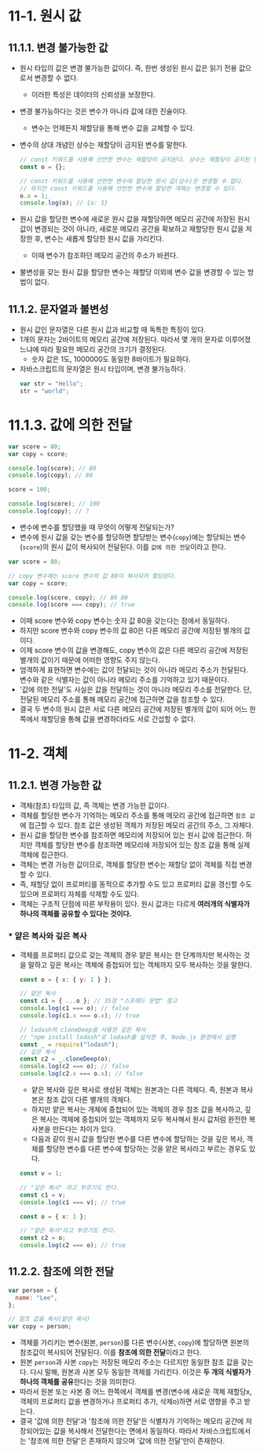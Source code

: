 # 11-1. 원시 값

## 11.1.1. 변경 불가능한 값

- 원시 타입의 값은 변경 불가능한 값이다. 즉, 한번 생성된 원시 값은 읽기 전용 값으로서 변경할 수 없다.
  - 이러한 특성은 데이터의 신뢰성을 보장한다.
- 변경 불가능하다는 것은 변수가 아니라 값에 대한 진술이다.
  - 변수는 언제든지 재할당을 통해 변수 값을 교체할 수 있다.
- 변수의 상대 개념인 상수는 재할당이 금지된 변수를 말한다.

  ```javascript
  // const 키워드를 사용해 선언한 변수는 재할당이 금지된다. 상수는 재할당이 금지된 변수일 뿐이다.
  const o = {};

  // const 키워드를 사용해 선언한 변수에 할당한 원시 값(상수)은 변경할 수 없다.
  // 하지만 const 키워드를 사용해 선언한 변수에 할당한 객체는 변경할 수 있다.
  o.a = 1;
  console.log(o); // {a: 1}
  ```

- 원시 값을 할당한 변수에 새로운 원시 값을 재할당하면 메모리 공간에 저장된 원시 값이 변경되는 것이 아니라, 새로운 메모리 공간을 확보하고 재할당한 원시 값을 저장한 후, 변수는 새롭게 할당한 원시 값을 가리킨다.
  - 이때 변수가 참조하던 메모리 공간의 주소가 바뀐다.
- 불변성을 갖는 원시 값을 할당한 변수는 재할당 이외에 변수 값을 변경할 수 있는 방법이 없다.

## 11.1.2. 문자열과 불변성

- 원시 값인 문자열은 다른 원시 값과 비교할 때 독특한 특징이 있다.
- 1개의 문자는 2바이트의 메모리 공간에 저장된다. 따라서 몇 개의 문자로 이루어졌느냐에 따라 필요한 메모리 공간의 크기가 결정된다.
  - 숫자 값은 1도, 1000000도 동일한 8바이트가 필요하다.
- 자바스크립트의 문자열은 원시 타입이며, 변경 불가능하다.
  ```javascript
  var str = "Hello";
  str = "world";
  ```

# 11.1.3. 값에 의한 전달

```javascript
var score = 80;
var copy = score;

console.log(score); // 80
console.log(copy); // 80

score = 100;

console.log(score); // 100
console.log(copy); // ?
```

- 변수에 변수를 할당했을 때 무엇이 어떻게 전달되는가?
- 변수에 원시 값을 갖는 변수를 할당하면 할당받는 변수(`copy`)에는 할당되는 변수(`score`)의 원시 값이 복사되어 전달된다. 이를 `값에 의한 전달`이라고 한다.

```javascript
var score = 80;

// copy 변수에는 score 변수의 값 80이 복사되어 할당된다.
var copy = score;

console.log(score, copy); // 80 80
console.log(score === copy); // true
```

- 이때 score 변수와 copy 변수는 숫자 값 80을 갖는다는 점에서 동일하다.
- 하지만 score 변수와 copy 변수의 값 80은 다른 메모리 공간에 저장된 별개의 값이다.
- 이제 score 변수의 값을 변경해도, copy 변수의 값은 다른 메모리 공간에 저장된 별개의 값이기 때문에 어떠한 영향도 주지 않는다.
- 엄격하게 표현하면 변수에는 값이 전달되는 것이 아니라 메모리 주소가 전달된다. 변수와 같은 식별자는 값이 아니라 메모리 주소를 기억하고 있기 때문이다.
- '값에 의한 전달'도 사실은 값을 전달하는 것이 아니라 메모리 주소를 전달한다. 단, 전달된 메모리 주소를 통해 메모리 공간에 접근하면 값을 참조할 수 있다.
- 결국 두 변수의 원시 값은 서로 다른 메모리 공간에 저장된 별개의 값이 되어 어느 한쪽에서 재할당을 통해 값을 변경하더라도 서로 간섭할 수 없다.

# 11-2. 객체

## 11.2.1. 변경 가능한 값

- 객체(참조) 타입의 값, 즉 객체는 변경 가능한 값이다.
- 객체를 할당한 변수가 기억하는 메모리 주소를 통해 메모리 공간에 접근하면 `참조 값`에 접근할 수 있다. 참조 값은 생성된 객체가 저장된 메모리 공간의 주소, 그 자체다.
- 원시 값을 할당한 변수를 참조하면 메모리에 저장되어 있는 원시 값에 접근한다. 하지만 객체를 할당한 변수를 참조하면 메모리에 저장되어 있는 참조 값을 통해 실제 객체에 접근한다.
- 객체는 변경 가능한 값이므로, 객체를 할당한 변수는 재할당 없이 객체를 직접 변경할 수 있다.
- 즉, 재할당 없이 프로퍼티를 동적으로 추가할 수도 있고 프로퍼티 값을 갱신할 수도 있으며 프로퍼티 자체를 삭제할 수도 있다.
- 객체는 구조적 단점에 따른 부작용이 있다. 원시 값과는 다르게 <b>여러개의 식별자가 하나의 객체를 공유할 수 있다는 것이다.</b>

### \* 얕은 복사와 깊은 복사

- 객체를 프로퍼티 값으로 갖는 객체의 경우 얕은 복사는 한 단계까지만 복사하는 것을 말하고 깊은 복사는 객체에 중첩되어 있는 객체까지 모두 복사하는 것을 말한다.

  ```javascript
  const o = { x: { y: 1 } };

  // 얕은 복사
  const c1 = { ...o }; // 35장 "스프레드 문법" 참고
  console.log(c1 === o); // false
  console.log(c1.x === o.x); // true

  // lodash의 cloneDeep을 사용한 깊은 복사
  // "npm install lodash"로 lodash를 설치한 후, Node.js 환경에서 실행
  const _ = require("lodash");
  // 깊은 복사
  const c2 = _.cloneDeep(o);
  console.log(c2 === o); // false
  console.log(c2.x === o.x); // false
  ```

  - 얕은 복사와 깊은 복사로 생성된 객체는 원본과는 다른 객체다. 즉, 원본과 복사본은 참조 값이 다른 별개의 객체다.
  - 하지만 얕은 복사는 개체에 중첩되어 있는 객체의 경우 참조 값을 복사하고, 깊은 복사는 객체에 중첩되어 있는 객체까지 모두 복사해서 원시 값처럼 완전한 복사본을 만든다는 차이가 있다.
  - 다음과 같이 원시 값을 할당한 변수를 다른 변수에 할당하는 것을 깊은 복사, 객체를 할당한 변수를 다른 변수에 할당하는 것을 얕은 복사라고 부르는 경우도 있다.

  ```javascript
  const v = 1;

  // "깊은 복사" 라고 부르기도 한다.
  const c1 = v;
  console.log(c1 === v); // true

  const o = { x: 1 };

  // "얕은 복사"라고 부르기도 한다.
  const c2 = o;
  console.log(c2 === o); // true
  ```

## 11.2.2. 참조에 의한 전달

```javascript
var person = {
  name: "Lee",
};

// 참조 값을 복사(얕은 복사)
var copy = person;
```

- 객체를 가리키는 변수(원본, `person`)를 다른 변수(사본, `copy`)에 할당하면 원본의 참조값이 복사되어 전달된다. 이를 <b>참조에 의한 전달</b>이라고 한다.
- 원본 `person`과 사본 `copy`는 저장된 메모리 주소는 다르지만 동일한 참조 값을 갖는다. 다시 말해, 원본과 사본 모두 동일한 객체를 가리킨다. 이것은 <b>두 개의 식별자가 하나의 객체를 공유</b>한다는 것을 의미한다.
- 따라서 원본 또는 사본 중 어느 한쪽에서 객체를 변경(변수에 새로운 객체 재할당x, 객체의 프로퍼티 값을 변경하거나 프로퍼티 추가, 삭제o)하면 서로 영향을 주고 받는다.
- 결국 '값에 의한 전달'과 '참조에 의한 전달'은 식별자가 기억하는 메모리 공간에 저장되어있는 값을 복사해서 전달한다는 면에서 동일하다. 따라서 자바스크립트에서는 '참조에 의한 전달'은 존재하지 않으며 '값에 의한 전달'만이 존재한다.
